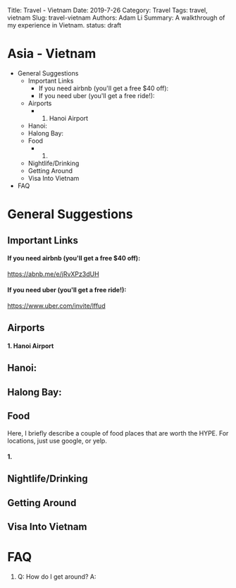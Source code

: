 Title: Travel - Vietnam
Date: 2019-7-26
Category: Travel
Tags: travel, vietnam
Slug: travel-vietnam
Authors: Adam Li
Summary: A walkthrough of my experience in Vietnam.
status: draft

# Asia - Vietnam
<!-- MarkdownTOC -->

- General Suggestions
    - Important Links
        - If you need airbnb \(you'll get a free $40 off\):
        - If you need uber \(you'll get a free ride!\):
    - Airports
        - 1. Hanoi Airport
    - Hanoi:
    - Halong Bay:
    - Food
        - 1.
    - Nightlife/Drinking
    - Getting Around
    - Visa Into Vietnam
- FAQ

<!-- /MarkdownTOC -->

# General Suggestions

## Important Links
#### If you need airbnb (you'll get a free $40 off):
<a href="https://abnb.me/e/jRvXPz3dUH">https://abnb.me/e/jRvXPz3dUH</a>
#### If you need uber (you'll get a free ride!):
<a href="https://www.uber.com/invite/lffud">https://www.uber.com/invite/lffud</a>

## Airports
#### 1. Hanoi Airport


## Hanoi:


## Halong Bay:





## Food
Here, I briefly describe a couple of food places that are worth the HYPE. For locations, just use google, or yelp.

#### 1. 


## Nightlife/Drinking


## Getting Around

## Visa Into Vietnam

# FAQ
1. Q: How do I get around?
A: 